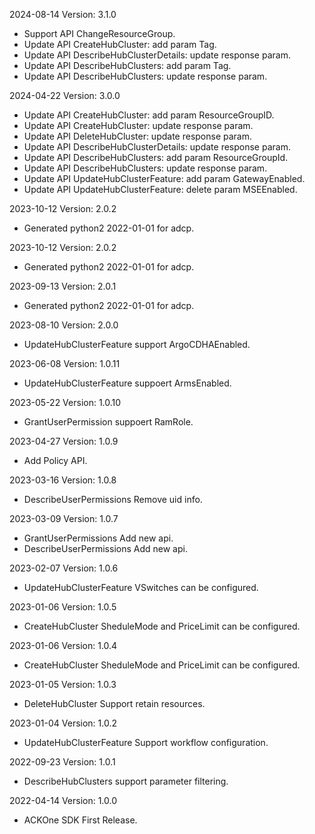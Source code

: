 2024-08-14 Version: 3.1.0
- Support API ChangeResourceGroup.
- Update API CreateHubCluster: add param Tag.
- Update API DescribeHubClusterDetails: update response param.
- Update API DescribeHubClusters: add param Tag.
- Update API DescribeHubClusters: update response param.


2024-04-22 Version: 3.0.0
- Update API CreateHubCluster: add param ResourceGroupID.
- Update API CreateHubCluster: update response param.
- Update API DeleteHubCluster: update response param.
- Update API DescribeHubClusterDetails: update response param.
- Update API DescribeHubClusters: add param ResourceGroupId.
- Update API DescribeHubClusters: update response param.
- Update API UpdateHubClusterFeature: add param GatewayEnabled.
- Update API UpdateHubClusterFeature: delete param MSEEnabled.


2023-10-12 Version: 2.0.2
- Generated python2 2022-01-01 for adcp.

2023-10-12 Version: 2.0.2
- Generated python2 2022-01-01 for adcp.

2023-09-13 Version: 2.0.1
- Generated python2 2022-01-01 for adcp.

2023-08-10 Version: 2.0.0
- UpdateHubClusterFeature support ArgoCDHAEnabled.


2023-06-08 Version: 1.0.11
- UpdateHubClusterFeature suppoert ArmsEnabled.


2023-05-22 Version: 1.0.10
- GrantUserPermission suppoert RamRole.


2023-04-27 Version: 1.0.9
- Add Policy API.


2023-03-16 Version: 1.0.8
- DescribeUserPermissions Remove uid info.


2023-03-09 Version: 1.0.7
-  GrantUserPermissions Add new api.
- DescribeUserPermissions Add new api.


2023-02-07 Version: 1.0.6
- UpdateHubClusterFeature VSwitches can be configured.


2023-01-06 Version: 1.0.5
- CreateHubCluster SheduleMode and PriceLimit can be configured.


2023-01-06 Version: 1.0.4
- CreateHubCluster SheduleMode and PriceLimit can be configured.


2023-01-05 Version: 1.0.3
- DeleteHubCluster Support retain resources.


2023-01-04 Version: 1.0.2
- UpdateHubClusterFeature Support workflow configuration.


2022-09-23 Version: 1.0.1
- DescribeHubClusters support parameter filtering.

2022-04-14 Version: 1.0.0
- ACKOne SDK First Release.

